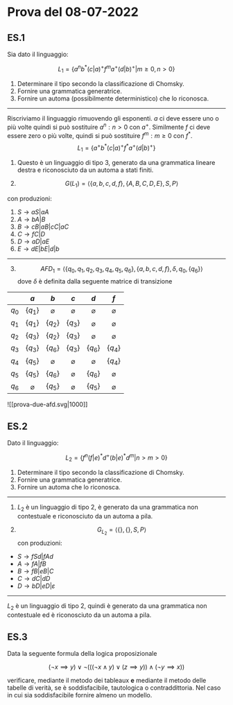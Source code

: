 # Prova del 08-07-2022

## ES.1

Sia dato il linguaggio:

$$L_1=\{a^n b^*(c|a)^+f^m a^+ (d\vert b)^+ \vert m \geq 0, n > 0\}$$

1. Determinare il tipo secondo la classificazione di Chomsky.
2. Fornire una grammatica generatrice.
3. Fornire un automa (possibilmente deterministico) che lo riconosca.

---

Riscriviamo il linguaggio rimuovendo gli esponenti. $a$ ci deve essere uno o più volte quindi si può sostituire $a^n:n>0$ con $a^+$. Similmente $f$ ci deve essere zero o più volte, quindi si può sostituire $f^m:m\geq 0$ con $f^*$.
$$L_1=\{a^+ b^*(c|a)^+f^* a^+ (d\vert b)^+\}$$

1. Questo è un linguaggio di tipo 3, generato da una grammatica lineare destra e riconosciuto da un automa a stati finiti.

2. $$G(L_1)=\langle\{a,b,c,d,f\}, \{A,B,C,D,E\},S,P\rangle$$

con produzioni:
1. $S\to aS|aA$
2. $A\to bA|B$
3. $B\to cB|aB|cC|aC$
4. $C\to fC|D$
5. $D\to aD|aE$
6. $E\to dE|bE|d|b$

---

3. $$AFD_1=\langle \{q_0,q_1,q_2,q_3,q_4,q_5,q_6\},\{a,b,c,d,f\},\delta,q_0,\{q_6\}\rangle$$
dove $\delta$ è definita dalla seguente matrice di transizione

|       |      $a$      |      $b$      |      $c$      |      $d$      |      $f$      |
|:-----:|:-------------:|:-------------:|:-------------:|:-------------:|:-------------:|
| $q_0$ |   $\{q_1\}$   | $\varnothing$ | $\varnothing$ | $\varnothing$ | $\varnothing$ |
| $q_1$ |   $\{q_1\}$   |   $\{q_2\}$   |   $\{q_3\}$   | $\varnothing$ | $\varnothing$ |
| $q_2$ |   $\{q_3\}$   |   $\{q_2\}$   |   $\{q_3\}$   | $\varnothing$ | $\varnothing$ |
| $q_3$ |   $\{q_3\}$   |   $\{q_6\}$   |   $\{q_3\}$   |   $\{q_6\}$   |   $\{q_4\}$   |
| $q_4$ |   $\{q_5\}$   | $\varnothing$ | $\varnothing$ | $\varnothing$ |   $\{q_4\}$   |
| $q_5$ |   $\{q_5\}$   |   $\{q_6\}$   | $\varnothing$ |   $\{q_6\}$   | $\varnothing$ |
| $q_6$ | $\varnothing$ |   $\{q_5\}$   | $\varnothing$ |   $\{q_5\}$   | $\varnothing$ |

![[prova-due-afd.svg|1000]]


## ES.2

Dato il linguaggio:

$$L_2=\{f^n(f\vert e)^*d^+(b\vert e)^*d^m\vert n>m>0\}$$

1. Determinare il tipo secondo la classificazione di Chomsky.
2. Fornire una grammatica generatrice.
3. Fornire un automa che lo riconosca.

---

1. $L_2$ è un linguaggio di tipo 2, è generato da una grammatica non contestuale e riconosciuto da un automa a pila.

2. $$G_{L_2}=\langle \{\},\{\},S,P\rangle$$
con produzioni:
- $S\to fSd|fAd$
- $A\to fA|fB$
- $B\to fB|eB|C$
- $C\to dC|dD$
- $D\to bD|eD|\varepsilon$

---

$L_2$ è un linguaggio di tipo 2, quindi è generato da una grammatica non contestuale ed è riconosciuto da un automa a pila.

## ES.3

Data la seguente formula della logica proposizionale

$$(\neg x \implies y)\lor\neg(((\neg x\land y)\lor(z\implies y)) \land (\neg y \implies x))$$

verificare, mediante il metodo dei tableaux **e** mediante il metodo delle tabelle di verità, se è soddisfacibile, tautologica o contraddittoria. Nel caso in cui sia soddisfacibile fornire almeno un modello.